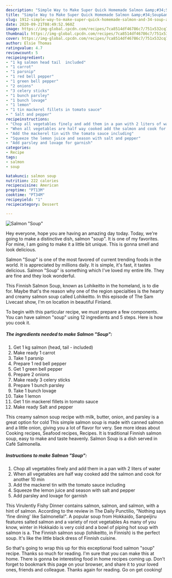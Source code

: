 ```yaml
---
description: "Simple Way to Make Super Quick Homemade Salmon &amp;#34;Soup&amp;#34;"
title: "Simple Way to Make Super Quick Homemade Salmon &amp;#34;Soup&amp;#34;"
slug: 1912-simple-way-to-make-super-quick-homemade-salmon-and-34-soup-and-34
date: 2020-09-21T08:49:52.960Z
image: https://img-global.cpcdn.com/recipes/7ca8514df46786c7/751x532cq70/salmon-soup-recipe-main-photo.jpg
thumbnail: https://img-global.cpcdn.com/recipes/7ca8514df46786c7/751x532cq70/salmon-soup-recipe-main-photo.jpg
cover: https://img-global.cpcdn.com/recipes/7ca8514df46786c7/751x532cq70/salmon-soup-recipe-main-photo.jpg
author: Elsie Thomas
ratingvalue: 4.7
reviewcount: 5
recipeingredient:
- "1 kg salmon head tail  included"
- "1 carrot"
- "1 parsnip"
- "1 red bell pepper"
- "1 green bell pepper"
- "2 onions"
- "3 celery sticks"
- "1 bunch parsley"
- "1 bunch lovage"
- "1 lemon"
- "1 tin mackerel fillets in tomato sauce"
- " Salt and pepper"
recipeinstructions:
- "Chop all vegetables finely and add them in a pan with 2 liters of water"
- "When all vegetables are half way cooked add the salmon and cook for another 10 min"
- "Add the mackerel tin with the tomato sauce including"
- "Squeeze the lemon juice and season with salt and pepper"
- "Add parsley and lovage for garnish"
categories:
- Recipe
tags:
- salmon
- soup

katakunci: salmon soup 
nutrition: 222 calories
recipecuisine: American
preptime: "PT13M"
cooktime: "PT34M"
recipeyield: "1"
recipecategory: Dessert

---
```



![Salmon &#34;Soup&#34;](https://img-global.cpcdn.com/recipes/7ca8514df46786c7/751x532cq70/salmon-soup-recipe-main-photo.jpg)

Hey everyone, hope you are having an amazing day today. Today, we're going to make a distinctive dish, salmon &#34;soup&#34;. It is one of my favorites. For mine, I am going to make it a little bit unique. This is gonna smell and look delicious.

Salmon &#34;Soup&#34; is one of the most favored of current trending foods in the world. It is appreciated by millions daily. It is simple, it's fast, it tastes delicious. Salmon &#34;Soup&#34; is something which I've loved my entire life. They are fine and they look wonderful.

This Finnish Salmon Soup, known as Lohikeitto in the homeland, is to die for. Maybe that&#39;s the reason why one of the region specialties is the hearty and creamy salmon soup called Lohikeitto. In this episode of The Sam Livecast show, I&#39;m on location in beautiful Finland.


To begin with this particular recipe, we must prepare a few components. You can have salmon &#34;soup&#34; using 12 ingredients and 5 steps. Here is how you cook it.

<!--inarticleads1-->

##### The ingredients needed to make Salmon &#34;Soup&#34;:

1. Get 1 kg salmon (head, tail - included)
1. Make ready 1 carrot
1. Take 1 parsnip
1. Prepare 1 red bell pepper
1. Get 1 green bell pepper
1. Prepare 2 onions
1. Make ready 3 celery sticks
1. Prepare 1 bunch parsley
1. Take 1 bunch lovage
1. Take 1 lemon
1. Get 1 tin mackerel fillets in tomato sauce
1. Make ready  Salt and pepper


This creamy salmon soup recipe with milk, butter, onion, and parsley is a great option for cold This simple salmon soup is made with canned salmon and a little onion, giving you a lot of flavor for very. See more ideas about Cooking recipes, Seafood recipes, Recipes. It is traditional Finnish salmon soup, easy to make and taste heavenly. Salmon Soup is a dish served in Café Salmonella. 

<!--inarticleads2-->

##### Instructions to make Salmon &#34;Soup&#34;:

1. Chop all vegetables finely and add them in a pan with 2 liters of water
1. When all vegetables are half way cooked add the salmon and cook for another 10 min
1. Add the mackerel tin with the tomato sauce including
1. Squeeze the lemon juice and season with salt and pepper
1. Add parsley and lovage for garnish


This Virulently Fishy Dinner contains salmon, salmon, and salmon, with a hint of salmon. According to the review in The Daily Punctilio, &#34;Nothing says &#39;fine dining&#39; like Salmonella!&#34;. A popular soup from Hokkaido, Sanpeijiru features salted salmon and a variety of root vegetables As many of you know, winter in Hokkaido is very cold and a bowl of piping hot soup with salmon is a. The Finnish salmon soup (lohikeitto, in Finnish) is the perfect soup. It&#39;s like the little black dress of Finnish cuisine. 

So that's going to wrap this up for this exceptional food salmon &#34;soup&#34; recipe. Thanks so much for reading. I'm sure that you can make this at home. There is gonna be interesting food in home recipes coming up. Don't forget to bookmark this page on your browser, and share it to your loved ones, friends and colleague. Thanks again for reading. Go on get cooking!
